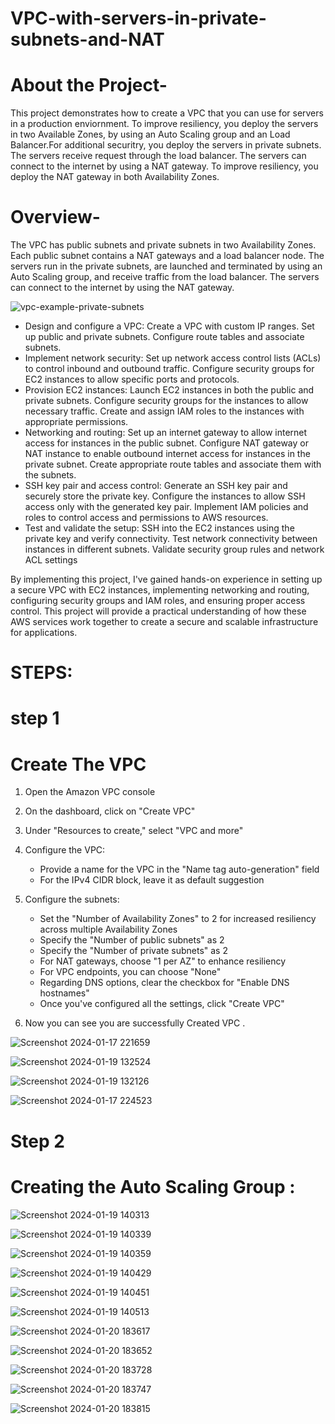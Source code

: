 # VPC-with-servers-in-private-subnets-and-NAT

# About the Project-

This project demonstrates how to create a VPC that you can use for servers in a production enviornment.
To improve resiliency, you deploy the servers in two Available Zones, by using an Auto Scaling group and an Load Balancer.For additional securitry, you deploy the servers in private subnets. The servers receive 
request through the load balancer. The servers can connect to the internet by using a NAT gateway. To improve resiliency, you deploy the NAT gateway in both Availability Zones.

# Overview-
The VPC has public subnets and private subnets in two Availability Zones.
Each public subnet contains a NAT gateways and a load balancer node.
The servers run in the private subnets, are launched and terminated by using an Auto Scaling group, and receive traffic from the load balancer.
The servers can connect to the internet by using the NAT gateway.

![vpc-example-private-subnets](https://github.com/shamshad74/VPC-with-servers-in-private-subnets-and-NAT/assets/117065471/198acfe8-25b3-4079-9188-aa60a6b9439a)

- Design and configure a VPC: Create a VPC with custom IP ranges. Set up public and private subnets. Configure route tables and associate subnets.
- Implement network security: Set up network access control lists (ACLs) to control inbound and outbound traffic. Configure security groups for EC2 instances to allow specific ports and protocols.
- Provision EC2 instances: Launch EC2 instances in both the public and private subnets. Configure security groups for the instances to allow necessary traffic. Create and assign IAM roles to the instances with appropriate permissions.
- Networking and routing: Set up an internet gateway to allow internet access for instances in the public subnet. Configure NAT gateway or NAT instance to enable outbound internet access for instances in the private subnet. Create appropriate route tables and associate them with the subnets.
- SSH key pair and access control: Generate an SSH key pair and securely store the private key. Configure the instances to allow SSH access only with the generated key pair. Implement IAM policies and roles to control access and permissions to AWS resources.
- Test and validate the setup: SSH into the EC2 instances using the private key and verify connectivity. Test network connectivity between instances in different subnets. Validate security group rules and network ACL settings

By implementing this project, I've gained hands-on experience in setting up a secure VPC with EC2 instances, implementing networking and routing, configuring security groups and IAM roles, and ensuring proper access control. This project will provide a practical understanding of how these AWS services work together to create a secure and scalable infrastructure for applications.


# STEPS:

# step 1
# Create The VPC
1. Open the Amazon VPC console
2. On the dashboard, click on "Create VPC"
3. Under "Resources to create," select "VPC and more"
4. Configure the VPC:
    - Provide a name for the VPC in the "Name tag auto-generation" field
    - For the IPv4 CIDR block, leave it as default suggestion
5. Configure the subnets:
    - Set the "Number of Availability Zones" to 2 for increased resiliency across multiple Availability Zones
    - Specify the "Number of public subnets" as 2
    - Specify the "Number of private subnets" as 2
    - For NAT gateways, choose "1 per AZ" to enhance resiliency
    - For VPC endpoints, you can choose "None"
    - Regarding DNS options, clear the checkbox for "Enable DNS hostnames"
    - Once you've configured all the settings, click "Create VPC"

6. Now you can see you are successfully Created VPC .

![Screenshot 2024-01-17 221659](https://github.com/shamshad74/VPC-with-servers-in-private-subnets-and-NAT/assets/117065471/c1bc026e-0a15-4084-880c-afd5ee4ce16c)


![Screenshot 2024-01-19 132524](https://github.com/shamshad74/VPC-with-servers-in-private-subnets-and-NAT/assets/117065471/5a44f250-10e0-4b38-977d-0ca593cb85b7)


![Screenshot 2024-01-19 132126](https://github.com/shamshad74/VPC-with-servers-in-private-subnets-and-NAT/assets/117065471/f90e0bee-b590-4f83-8ba5-55d3d3f0bdda)


![Screenshot 2024-01-17 224523](https://github.com/shamshad74/VPC-with-servers-in-private-subnets-and-NAT/assets/117065471/7dfd73d7-316e-4709-8529-ac0643803bc5)


# Step 2
# Creating the Auto Scaling Group :


![Screenshot 2024-01-19 140313](https://github.com/shamshad74/VPC-with-servers-in-private-subnets-and-NAT/assets/117065471/3c9b27f4-d2c2-49f7-ac5f-e305b347f19e)


![Screenshot 2024-01-19 140339](https://github.com/shamshad74/VPC-with-servers-in-private-subnets-and-NAT/assets/117065471/aaf74615-2311-4a63-8d92-44201d7c0017)


![Screenshot 2024-01-19 140359](https://github.com/shamshad74/VPC-with-servers-in-private-subnets-and-NAT/assets/117065471/ab4ddfb1-001e-4fc1-91a6-c2360270c828)


![Screenshot 2024-01-19 140429](https://github.com/shamshad74/VPC-with-servers-in-private-subnets-and-NAT/assets/117065471/3396d6f0-fd46-4396-8d95-d8850e2e932a)


![Screenshot 2024-01-19 140451](https://github.com/shamshad74/VPC-with-servers-in-private-subnets-and-NAT/assets/117065471/e153c348-ceeb-4350-9690-9360428bcbf1)


![Screenshot 2024-01-19 140513](https://github.com/shamshad74/VPC-with-servers-in-private-subnets-and-NAT/assets/117065471/e99759c8-d4ea-4454-b83e-8ab53d919ce9)


![Screenshot 2024-01-20 183617](https://github.com/shamshad74/VPC-with-servers-in-private-subnets-and-NAT/assets/117065471/66112ff9-f1de-4c26-82da-31a5610eaeb8)


![Screenshot 2024-01-20 183652](https://github.com/shamshad74/VPC-with-servers-in-private-subnets-and-NAT/assets/117065471/97ff6f2d-3781-42be-9d50-603f41a683cd)


![Screenshot 2024-01-20 183728](https://github.com/shamshad74/VPC-with-servers-in-private-subnets-and-NAT/assets/117065471/7c5f95de-0cc1-40cb-89cc-97faf730e7a6)


![Screenshot 2024-01-20 183747](https://github.com/shamshad74/VPC-with-servers-in-private-subnets-and-NAT/assets/117065471/63bfb395-cccd-4e4d-8213-6dbb38919207)


![Screenshot 2024-01-20 183815](https://github.com/shamshad74/VPC-with-servers-in-private-subnets-and-NAT/assets/117065471/9c51dd37-cc2d-4fe7-98b2-976620d9a347)










